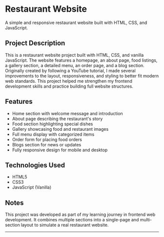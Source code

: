 # Restaurant Website

A simple and responsive restaurant website built with HTML, CSS, and JavaScript.

## Project Description
This is a restaurant website project built with HTML, CSS, and vanilla JavaScript. The website features a homepage, an about page, food listings, a gallery section, a detailed menu, an order page, and a blog section. Originally created by following a YouTube tutorial, I made several improvements to the layout, responsiveness, and styling to better fit modern web standards. This project helped me strengthen my frontend development skills and practice building full website structures.

## Features
- Home section with welcome message and introduction
- About page describing the restaurant's story
- Food section highlighting special dishes
- Gallery showcasing food and restaurant images
- Full menu display with categorized items
- Order form for placing food orders
- Blogs section for news or updates
- Fully responsive design for mobile and desktop

## Technologies Used
- HTML5
- CSS3
- JavaScript (Vanilla)

## Notes
This project was developed as part of my learning journey in frontend web development. It combines multiple sections into a single-page and multi-section layout to simulate a real restaurant website.

---
